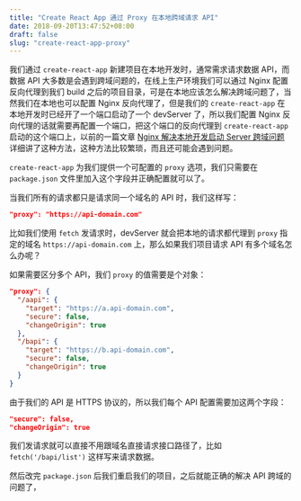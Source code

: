 ```yaml
---
title: "Create React App 通过 Proxy 在本地跨域请求 API"
date: 2018-09-20T13:47:52+08:00
draft: false
slug: "create-react-app-proxy"
---
```


我们通过 `create-react-app` 新建项目在本地开发时，通常需求请求数据 API，而数据 API 大多数是会遇到跨域问题的，在线上生产环境我们可以通过 Nginx 配置反向代理到我们 build 之后的项目目录，可是在本地应该怎么解决跨域问题了，当然我们在本地也可以配置 Nginx 反向代理了，但是我们的 `create-react-app` 在本地开发时已经开了一个端口启动了一个 devServer 了，所以我们配置 Nginx 反向代理的话就需要再配置一个端口，把这个端口的反向代理到 `create-react-app` 启动的这个端口上，以前的一篇文章 [Nginx 解决本地开发启动 Server 跨域问题](http://ijs.me/2018/08/31/react-nginx-server-cors/) 详细讲了这种方法，这种方法比较繁琐，而且还可能会遇到问题。

`create-react-app` 为我们提供一个可配置的 `proxy` 选项，我们只需要在 `package.json` 文件里加入这个字段并正确配置就可以了。

当我们所有的请求都只是请求同一个域名的 API 时，我们这样写：

```json
"proxy": "https://api-domain.com"
```

比如我们使用 `fetch` 发请求时，devServer 就会把本地的请求都代理到 `proxy` 指定的域名 `https://api-domain.com` 上，那么如果我们项目请求 API 有多个域名怎么办呢？

如果需要区分多个 API，我们 `proxy` 的值需要是个对象：

```json
"proxy": {
  "/aapi": {
    "target": "https://a.api-domain.com",
    "secure": false,
    "changeOrigin": true
  },
  "/bapi": {
    "target": "https://b.api-domain.com",
    "secure": false,
    "changeOrigin": true
  }
}
```

由于我们的 API 是 HTTPS 协议的，所以我们每个 API 配置需要加这两个字段：

```json
"secure": false,
"changeOrigin": true
```

我们发请求就可以直接不用跟域名直接请求接口路径了，比如 `fetch('/bapi/list')` 这样写来请求数据。

然后改完 `package.json` 后我们重启我们的项目，之后就能正确的解决 API 跨域的问题了，
